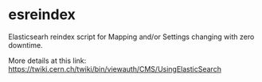 esreindex
=========

Elasticsearh reindex script for Mapping and/or Settings changing with zero downtime.

More details at this link:
https://twiki.cern.ch/twiki/bin/viewauth/CMS/UsingElasticSearch